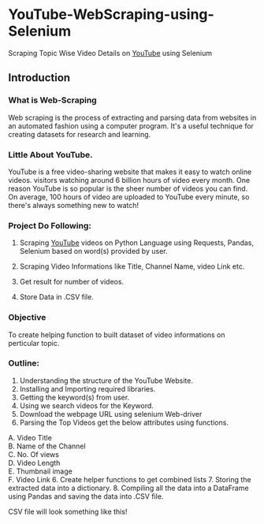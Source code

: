 # YouTube-WebScraping-using-Selenium
Scraping Topic Wise Video Details on [YouTube](https://www.youtube.com/) using Selenium


## Introduction

### What is Web-Scraping
Web scraping is the process of extracting and parsing data from websites in an automated fashion using a computer program. It's a useful technique for creating datasets for research and learning.

### Little About YouTube.

YouTube is a free video-sharing website that makes it easy to watch online videos. visitors watching around 6 billion hours of video every month. One reason YouTube is so popular is the sheer number of videos you can find. On average, 100 hours of video are uploaded to YouTube every minute, so there's always something new to watch!

### Project Do Following:
1.   Scraping [YouTube](https://www.youtube.com/) videos on Python Language using Requests, Pandas, Selenium based on word(s) provided by user.

2.   Scraping Video Informations like Title, Channel Name, video Link etc.

1.   Get result for number of videos.
2.   Store Data in .CSV file.

### Objective
To create helping function to built dataset of video informations on perticular topic.

### Outline:
1. Understanding the structure of the YouTube Website. 
2. Installing and Importing required libraries. 
3. Getting the keyword(s) from user. 
4. Using we search videos for the Keyword.
5. Download the webpage URL using selenium Web-driver
5. Parsing the Top Videos get the below attributes using functions.
 
  A. Video Title  
  B. Name of the Channel 	
  C. No.  Of views  
  D. Video Length	
  E. Thumbnail image  
  F. Video Link 
6. Create helper functions to get combined lists
7. Storing the extracted data into a dictionary.
8. Compiling all the data into a DataFrame using Pandas and saving the data into .CSV file. 


CSV file will look something like this!
